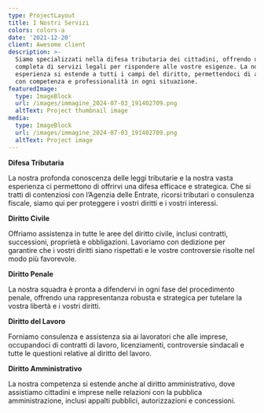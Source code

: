 ```yaml
---
type: ProjectLayout
title: I Nostri Servizi
colors: colors-a
date: '2021-12-20'
client: Awesome client
description: >-
  Siamo specializzati nella difesa tributaria dei cittadini, offrendo una gamma
  completa di servizi legali per rispondere alle vostre esigenze. La nostra
  esperienza si estende a tutti i campi del diritto, permettendoci di assistervi
  con competenza e professionalità in ogni situazione.
featuredImage:
  type: ImageBlock
  url: /images/immagine_2024-07-03_191402709.png
  altText: Project thumbnail image
media:
  type: ImageBlock
  url: /images/immagine_2024-07-03_191402709.png
  altText: Project image
---
```

**Difesa Tributaria**


La nostra profonda conoscenza delle leggi tributarie e la nostra vasta esperienza ci permettono di offrirvi una difesa efficace e strategica. Che si tratti di contenziosi con l’Agenzia delle Entrate, ricorsi tributari o consulenza fiscale, siamo qui per proteggere i vostri diritti e i vostri interessi.

**Diritto Civile**


Offriamo assistenza in tutte le aree del diritto civile, inclusi contratti, successioni, proprietà e obbligazioni. Lavoriamo con dedizione per garantire che i vostri diritti siano rispettati e le vostre controversie risolte nel modo più favorevole.

**Diritto Penale**


La nostra squadra è pronta a difendervi in ogni fase del procedimento penale, offrendo una rappresentanza robusta e strategica per tutelare la vostra libertà e i vostri diritti.

**Diritto del Lavoro**


Forniamo consulenza e assistenza sia ai lavoratori che alle imprese, occupandoci di contratti di lavoro, licenziamenti, controversie sindacali e tutte le questioni relative al diritto del lavoro.

**Diritto Amministrativo**


La nostra competenza si estende anche al diritto amministrativo, dove assistiamo cittadini e imprese nelle relazioni con la pubblica amministrazione, inclusi appalti pubblici, autorizzazioni e concessioni.

